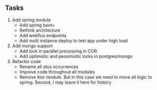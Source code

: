 ## Tasks

1. Add spring module
   - Add spring boot+
   - Rethink architecture
   - Add webflux endpoints
   - Add multi instance deploy to test app under high load
2. Add mongo support
   - Add lock in parallel processing in COR
   - Add optimistic and pessimistic locks in postgres/mongo
3. Refactor code
   - Rename all otus occurrences
   - Improve code throughout all modules
   - Remove ktor module. But in this case we need to move all logic to spring. Second, I may leave it here for history